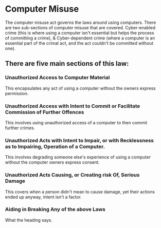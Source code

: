# Computer Misuse
The computer misuse act governs the laws around using computers. There are two sub-sections of computer misuse that are covered. Cyber-enabled crime (this is where using a computer isn't essential but helps the process of committing a crime), & Cyber-dependent crime (where a computer is an essential part of the crimal act, and the act couldn't be committed without one).

There are five main sections of this law:
---
### Unauthorized Access to Computer Material
This encapsulates any act of using a computer without the owners express permission.

### Unauthorized Access with Intent to Commit or Facilitate Commission of Further Offences
This involves using unauthorized access of a computer to then commit further crimes.

### Unauthorized Acts with Intent to Impair, or with Recklessness as to Impairing, Operation of a Computer.
This involves degrading someone else's experience of using a computer without the computer owners express consent.

### Unauthorized Acts Causing, or Creating risk Of, Serious Damage
This covers when a person didn't mean to cause damage, yet their actions ended up anyway, intent isn't a factor.

### Aiding in Breaking Any of the above Laws
What the heading says.